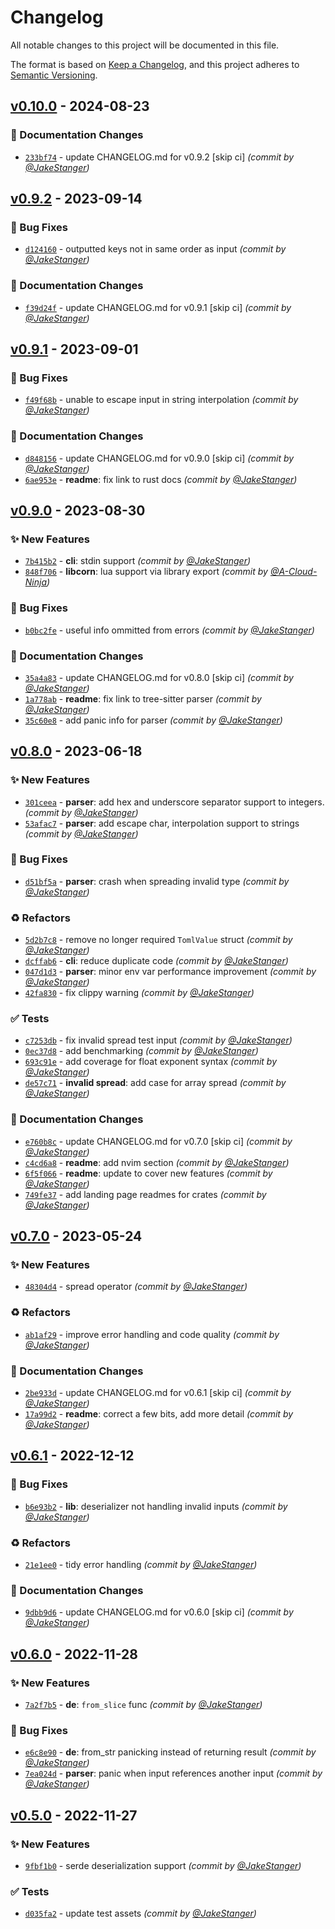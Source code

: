 # Changelog
All notable changes to this project will be documented in this file.

The format is based on [Keep a Changelog](https://keepachangelog.com/en/1.0.0/),
and this project adheres to [Semantic Versioning](https://semver.org/spec/v2.0.0.html).

## [v0.10.0] - 2024-08-23
### :memo: Documentation Changes
- [`233bf74`](https://github.com/corn-config/corn/commit/233bf74d7a6665b992e679240998b3eb4986074b) - update CHANGELOG.md for v0.9.2 [skip ci] *(commit by [@JakeStanger](https://github.com/JakeStanger))*


## [v0.9.2] - 2023-09-14
### :bug: Bug Fixes
- [`d124160`](https://github.com/JakeStanger/corn/commit/d124160ca425cd071ab269a5d2baf48035476798) - outputted keys not in same order as input *(commit by [@JakeStanger](https://github.com/JakeStanger))*

### :memo: Documentation Changes
- [`f39d24f`](https://github.com/JakeStanger/corn/commit/f39d24f502c7d852f482669faf78ac7fac591a91) - update CHANGELOG.md for v0.9.1 [skip ci] *(commit by [@JakeStanger](https://github.com/JakeStanger))*


## [v0.9.1] - 2023-09-01
### :bug: Bug Fixes
- [`f49f68b`](https://github.com/JakeStanger/corn/commit/f49f68b7cb3ed16a912cd45305d22c10d4e05f57) - unable to escape input in string interpolation *(commit by [@JakeStanger](https://github.com/JakeStanger))*

### :memo: Documentation Changes
- [`d848156`](https://github.com/JakeStanger/corn/commit/d848156e9f03e034322dfc0e49bed662e802eb52) - update CHANGELOG.md for v0.9.0 [skip ci] *(commit by [@JakeStanger](https://github.com/JakeStanger))*
- [`6ae953e`](https://github.com/JakeStanger/corn/commit/6ae953e1e3d3e464b00b794390daef05cdcdfd1c) - **readme**: fix link to rust docs *(commit by [@JakeStanger](https://github.com/JakeStanger))*


## [v0.9.0] - 2023-08-30
### :sparkles: New Features
- [`7b415b2`](https://github.com/JakeStanger/corn/commit/7b415b2deac4c5e1315a46940025c461f7fbc7bc) - **cli**: stdin support *(commit by [@JakeStanger](https://github.com/JakeStanger))*
- [`848f706`](https://github.com/JakeStanger/corn/commit/848f70655a9a6ca6513e7d6e6dead1033ff1d7f6) - **libcorn**: lua support via library export *(commit by [@A-Cloud-Ninja](https://github.com/A-Cloud-Ninja))*

### :bug: Bug Fixes
- [`b0bc2fe`](https://github.com/JakeStanger/corn/commit/b0bc2fed7fea47ff76dec0067e2f1494044a1fb6) - useful info ommitted from errors *(commit by [@JakeStanger](https://github.com/JakeStanger))*

### :memo: Documentation Changes
- [`35a4a83`](https://github.com/JakeStanger/corn/commit/35a4a8399f01bfec73bf3578e8d56d4b328bc0d8) - update CHANGELOG.md for v0.8.0 [skip ci] *(commit by [@JakeStanger](https://github.com/JakeStanger))*
- [`1a778ab`](https://github.com/JakeStanger/corn/commit/1a778ab350a27d4aa82ea2d8292066b244edcdef) - **readme**: fix link to tree-sitter parser *(commit by [@JakeStanger](https://github.com/JakeStanger))*
- [`35c60e8`](https://github.com/JakeStanger/corn/commit/35c60e83f13bdf6b395b597c3f4b1e9436bca645) - add panic info for parser *(commit by [@JakeStanger](https://github.com/JakeStanger))*


## [v0.8.0] - 2023-06-18
### :sparkles: New Features
- [`301ceea`](https://github.com/JakeStanger/corn/commit/301ceea0c4dafffd38f4688fcf1df6d7bfdb448b) - **parser**: add hex and underscore separator support to integers. *(commit by [@JakeStanger](https://github.com/JakeStanger))*
- [`53afac7`](https://github.com/JakeStanger/corn/commit/53afac74dce229f57873e1af3edd6e86cb793ce7) - **parser**: add escape char, interpolation support to strings *(commit by [@JakeStanger](https://github.com/JakeStanger))*

### :bug: Bug Fixes
- [`d51bf5a`](https://github.com/JakeStanger/corn/commit/d51bf5abd4a6ad2b86cb8b1e8a5fd3a65ac0ea30) - **parser**: crash when spreading invalid type *(commit by [@JakeStanger](https://github.com/JakeStanger))*

### :recycle: Refactors
- [`5d2b7c8`](https://github.com/JakeStanger/corn/commit/5d2b7c85ecb6431a1f2cebf39366024224e389c1) - remove no longer required `TomlValue` struct *(commit by [@JakeStanger](https://github.com/JakeStanger))*
- [`dcffab6`](https://github.com/JakeStanger/corn/commit/dcffab62803d3b4c8ccb91da219781cf673765fe) - **cli**: reduce duplicate code *(commit by [@JakeStanger](https://github.com/JakeStanger))*
- [`047d1d3`](https://github.com/JakeStanger/corn/commit/047d1d3f9cc037ccf3827ccc264b50e5e0536662) - **parser**: minor env var performance improvement *(commit by [@JakeStanger](https://github.com/JakeStanger))*
- [`42fa830`](https://github.com/JakeStanger/corn/commit/42fa830d0bd2f9fefc86b8e841c3abbbd0fe68f2) - fix clippy warning *(commit by [@JakeStanger](https://github.com/JakeStanger))*

### :white_check_mark: Tests
- [`c7253db`](https://github.com/JakeStanger/corn/commit/c7253dbef9782c8d85cd1b285112532da653207e) - fix invalid spread test input *(commit by [@JakeStanger](https://github.com/JakeStanger))*
- [`0ec37d8`](https://github.com/JakeStanger/corn/commit/0ec37d871742ab46c5c3b3ad3732c0444413f839) - add benchmarking *(commit by [@JakeStanger](https://github.com/JakeStanger))*
- [`693c91e`](https://github.com/JakeStanger/corn/commit/693c91ec50aca1004b79b74b30313cd798d3cfac) - add coverage for float exponent syntax *(commit by [@JakeStanger](https://github.com/JakeStanger))*
- [`de57c71`](https://github.com/JakeStanger/corn/commit/de57c71b9713307ce0dbed47c4d7572bf71eb116) - **invalid spread**: add case for array spread *(commit by [@JakeStanger](https://github.com/JakeStanger))*

### :memo: Documentation Changes
- [`e760b8c`](https://github.com/JakeStanger/corn/commit/e760b8ceaf2428c691ff6a8abfc6e92cd610c02e) - update CHANGELOG.md for v0.7.0 [skip ci] *(commit by [@JakeStanger](https://github.com/JakeStanger))*
- [`c4cd6a8`](https://github.com/JakeStanger/corn/commit/c4cd6a8218c09480c22f151c01e4f8b888c6fa7b) - **readme**: add nvim section *(commit by [@JakeStanger](https://github.com/JakeStanger))*
- [`6f5f066`](https://github.com/JakeStanger/corn/commit/6f5f06683a448c765bb64cc59a9fc08b16e20762) - **readme**: update to cover new features *(commit by [@JakeStanger](https://github.com/JakeStanger))*
- [`749fe37`](https://github.com/JakeStanger/corn/commit/749fe379adc4c02865f756ef8d29641a0e8ba185) - add landing page readmes for crates *(commit by [@JakeStanger](https://github.com/JakeStanger))*


## [v0.7.0] - 2023-05-24
### :sparkles: New Features
- [`48304d4`](https://github.com/JakeStanger/corn/commit/48304d4d809c1bcb3fdedfdffe3377952ca2a767) - spread operator *(commit by [@JakeStanger](https://github.com/JakeStanger))*

### :recycle: Refactors
- [`ab1af29`](https://github.com/JakeStanger/corn/commit/ab1af29219dc82ce86e32eb466a9d24ee6f195b6) - improve error handling and code quality *(commit by [@JakeStanger](https://github.com/JakeStanger))*

### :memo: Documentation Changes
- [`2be933d`](https://github.com/JakeStanger/corn/commit/2be933dc949b4357b9938643f3abe3ff22f33e39) - update CHANGELOG.md for v0.6.1 [skip ci] *(commit by [@JakeStanger](https://github.com/JakeStanger))*
- [`17a99d2`](https://github.com/JakeStanger/corn/commit/17a99d2d0939b4fb0e197b2ad061fe13dfdb5bb2) - **readme**: correct a few bits, add more detail *(commit by [@JakeStanger](https://github.com/JakeStanger))*


## [v0.6.1] - 2022-12-12
### :bug: Bug Fixes
- [`b6e93b2`](https://github.com/JakeStanger/corn/commit/b6e93b202d961f51ce6c92c58a9ed30111a820af) - **lib**: deserializer not handling invalid inputs *(commit by [@JakeStanger](https://github.com/JakeStanger))*

### :recycle: Refactors
- [`21e1ee0`](https://github.com/JakeStanger/corn/commit/21e1ee03cb3e81ea1e8dd97fd300fbb12fcb8341) - tidy error handling *(commit by [@JakeStanger](https://github.com/JakeStanger))*

### :memo: Documentation Changes
- [`9dbb9d6`](https://github.com/JakeStanger/corn/commit/9dbb9d6dc3dc018f47f38b270d31cadc2406d8be) - update CHANGELOG.md for v0.6.0 [skip ci] *(commit by [@JakeStanger](https://github.com/JakeStanger))*


## [v0.6.0] - 2022-11-28
### :sparkles: New Features
- [`7a2f7b5`](https://github.com/JakeStanger/corn/commit/7a2f7b5a961689413ccc8f9b1fb75f998ceebac8) - **de**: `from_slice` func *(commit by [@JakeStanger](https://github.com/JakeStanger))*

### :bug: Bug Fixes
- [`e6c8e90`](https://github.com/JakeStanger/corn/commit/e6c8e901ac87d01137cd06e4317cf009e7325e59) - **de**: from_str panicking instead of returning result *(commit by [@JakeStanger](https://github.com/JakeStanger))*
- [`7ea024d`](https://github.com/JakeStanger/corn/commit/7ea024d047862b89c57b78cb8480009514221d24) - **parser**: panic when input references another input *(commit by [@JakeStanger](https://github.com/JakeStanger))*


## [v0.5.0] - 2022-11-27
### :sparkles: New Features
- [`9fbf1b0`](https://github.com/JakeStanger/corn/commit/9fbf1b0c9ca53c14f787a997bbb067d918142b24) - serde deserialization support *(commit by [@JakeStanger](https://github.com/JakeStanger))*

### :white_check_mark: Tests
- [`d035fa2`](https://github.com/JakeStanger/corn/commit/d035fa2fd92a5e62081b7d51a56d63222bb6e73e) - update test assets *(commit by [@JakeStanger](https://github.com/JakeStanger))*


[v0.5.0]: https://github.com/JakeStanger/corn/compare/v0.4.0...v0.5.0
[v0.6.0]: https://github.com/JakeStanger/corn/compare/v0.5.0...v0.6.0
[v0.6.1]: https://github.com/JakeStanger/corn/compare/v0.6.0...v0.6.1
[v0.7.0]: https://github.com/JakeStanger/corn/compare/v0.6.1...v0.7.0
[v0.8.0]: https://github.com/JakeStanger/corn/compare/v0.7.0...v0.8.0
[v0.9.0]: https://github.com/JakeStanger/corn/compare/v0.8.0...v0.9.0
[v0.9.1]: https://github.com/JakeStanger/corn/compare/v0.9.0...v0.9.1
[v0.9.2]: https://github.com/JakeStanger/corn/compare/v0.9.1...v0.9.2
[v0.10.0]: https://github.com/corn-config/corn/compare/v0.9.2...v0.10.0
